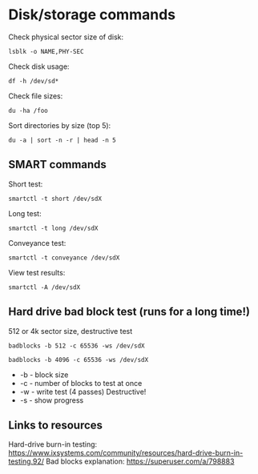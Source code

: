 # Disk/storage commands


Check physical sector size of disk:

`lsblk -o NAME,PHY-SEC`

Check disk usage:

`df -h /dev/sd*`

Check file sizes:

`du -ha /foo`

Sort directories by size (top 5):

`du -a | sort -n -r | head -n 5`

## SMART commands

Short test:

`smartctl -t short /dev/sdX`

Long test:

`smartctl -t long /dev/sdX`

Conveyance test:

`smartctl -t conveyance /dev/sdX`

View test results:

`smartctl -A /dev/sdX`

## Hard drive bad block test (runs for a long time!)

512 or 4k sector size, destructive test

`badblocks -b 512 -c 65536 -ws /dev/sdX`

`badblocks -b 4096 -c 65536 -ws /dev/sdX`

* -b - block size
* -c - number of blocks to test at once
* -w - write test (4 passes) Destructive!
* -s - show progress

## Links to resources

Hard-drive burn-in testing: https://www.ixsystems.com/community/resources/hard-drive-burn-in-testing.92/
Bad blocks explanation: https://superuser.com/a/798883
